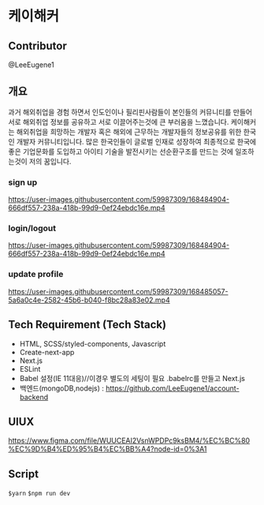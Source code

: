 # 케이해커

## Contributor

@LeeEugene1

## 개요

과거 해외취업을 경험 하면서 인도인이나 필리핀사람들이 본인들의 커뮤니티를 만들어 서로 해외취업 정보를 공유하고 서로 이끌어주는것에 큰 부러움을 느꼈습니다. 케이해커는 해외취업을 희망하는 개발자 혹은 해외에 근무하는 개발자들의 정보공유를 위한 한국인 개발자 커뮤니티입니다.
많은 한국인들이 글로벌 인재로 성장하여 최종적으로 한국에 좋은 기업문화를 도입하고 아이티 기술을 발전시키는 선순환구조를 만드는 것에 일조하는것이 저의 꿈입니다.

### sign up
https://user-images.githubusercontent.com/59987309/168484904-666df557-238a-418b-99d9-0ef24ebdc16e.mp4

### login/logout
https://user-images.githubusercontent.com/59987309/168484904-666df557-238a-418b-99d9-0ef24ebdc16e.mp4

### update profile
https://user-images.githubusercontent.com/59987309/168485057-5a6a0c4e-2582-45b6-b040-f8bc28a83e02.mp4

## Tech Requirement (Tech Stack)

- HTML, SCSS/styled-components, Javascript
- Create-next-app
- Next.js
- ESLint
- Babel 설정(IE 11대응)//이경우 별도의 세팅이 필요 .babelrc를 만들고 Next.js
- 백엔드(mongoDB,nodejs) : https://github.com/LeeEugene1/account-backend

## UIUX

https://www.figma.com/file/WUUCEAI2VsnWPDPc9ksBM4/%EC%BC%80%EC%9D%B4%ED%95%B4%EC%BB%A4?node-id=0%3A1

## Script

`$yarn`
`$npm run dev`
